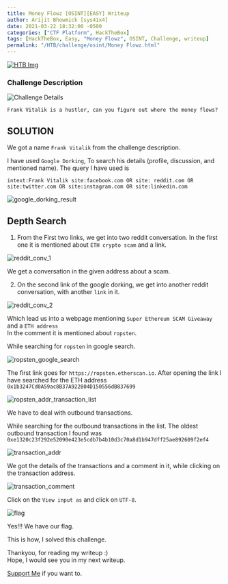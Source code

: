 ```yaml
---
title: Money Flowz [OSINT][EASY] Writeup
author: Arijit Bhowmick [sys41x4]
date: 2021-03-22 18:32:00 -0500
categories: ["CTF Platform", HackTheBox]
tags: [HackTheBox, Easy, "Money Flowz", OSINT, Challenge, writeup]
permalink: "/HTB/challenge/osint/Money Flowz.html"
---
```


[![HTB Img](/assets/htb/htb-img/htb_logo.jpeg)](http://hackthebox.eu)

### Challenge Description

![Challenge Details](/assets/htb/challenge/osint/money-flowz/img/challenge_desc.png)

`Frank Vitalik is a hustler, can you figure out where the money flows?`

## SOLUTION

We got a name `Frank Vitalik` from the challenge description.

I have used `Google Dorking`, To search his details (profile, discussion, and mentioned name).
The query I have used is

```google-dorking
intext:Frank Vitalik site:facebook.com OR site: reddit.com OR site:twitter.com OR site:instagram.com OR site:linkedin.com
```

![google_dorking_result](/assets/htb/challenge/osint/money-flowz/img/google_dorking_result.png)

## Depth Search

1. From the First two links, we get into two reddit conversation.
In the first one it is mentioned about `ETH crypto scam` and a link.

![reddit_conv_1](/assets/htb/challenge/osint/money-flowz/img/reddit_discussion_1.png)

We get a conversation in the given address about a scam.

2. On the second link of the google dorking, we get into another reddit conversation,
with another `link` in it.

![reddit_conv_2](/assets/htb/challenge/osint/money-flowz/img/reddit_discussion_2.png)

Which lead us into a webpage mentioning `Super Ethereum SCAM Giveaway` and a `ETH address`<br>
In the comment it is mentioned about `ropsten`.

While searching for `ropsten` in google search.

![ropsten_google_search](/assets/htb/challenge/osint/money-flowz/img/ropsten_google_search.png)

The first link goes for `https://ropsten.etherscan.io`.
After opening the link I have searched for the ETH address `0x1b3247Cd0A59ac8B37A922804D150556dB837699`<br>

![ropsten_addr_transaction_list](/assets/htb/challenge/osint/money-flowz/img/ropsten_addr_transaction_list.png)

We have to deal with outbound transactions.

While searching for the outbound transactions in the list.
The oldest outbound transaction I found was `0xe1320c23f292e52090e423e5cdb7b4b10d3c70a8d1b947dff25ae892609f2ef4`

![transaction_addr](/assets/htb/challenge/osint/money-flowz/img/transaction_addr.png)

We got the details of the transactions and a comment in it, while clicking on the transaction address.

![transaction_comment](/assets/htb/challenge/osint/money-flowz/img/transaction_comment.png)

Click on the `View input as` and click on `UTF-8`.

![flag](/assets/htb/challenge/osint/money-flowz/img/flag.png)

Yes!!! We have our flag.

This is how, I solved this challenge.

Thankyou, for reading my writeup :)<br>
Hope, I would see you in my next writeup.

<a href="/support/sys41x4">Support Me</a> if you want to.